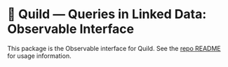 # 🦔 Quild — Queries in Linked Data: Observable Interface

This package is the Observable interface for Quild. See the [repo README](https://github.com/m-ld/quild/?tab=readme-ov-file#quildobservable) for usage information.

